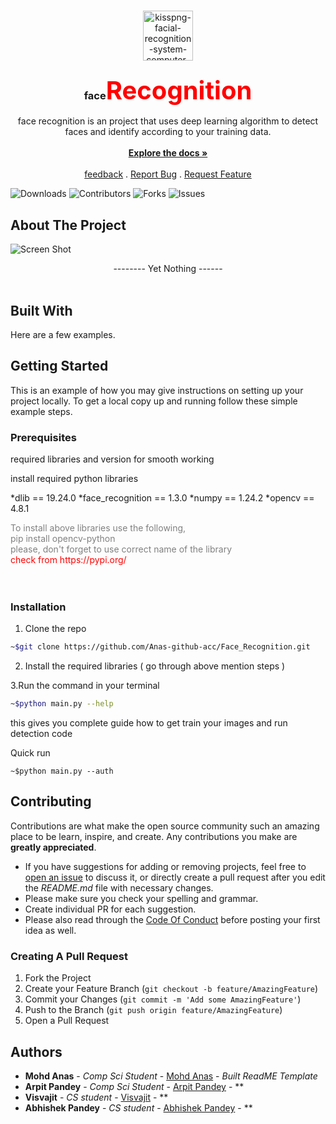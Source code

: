 <br/>
<p align="center">
  <a href="https://github.com/ShaanCoding/ReadME-Generator">
    <img src="https://i.ibb.co/85JLTFL/kisspng-facial-recognition-system-computer-icons-biometric-5b3c7edc93a841-7092238415306912926048.png" alt="kisspng-facial-recognition-system-computer-icons-biometric-5b3c7edc93a841-7092238415306912926048" alt="Logo" width="80" height="80">
  </a>

  <h3 align="center">face<span style="color:red;font-size:40px;font-weight:bold;">Recognition</h3>

  <p align="center">
    face recognition is an project that uses deep learning algorithm to detect faces and identify according to your training data.
    <br/>
    <br/>
    <a href="https://github.com/ShaanCoding/ReadME-Generator"><strong>Explore the docs »</strong></a>
    <br/>
    <br/>
    <a href="https://docs.google.com/forms/d/e/1FAIpQLSeRpj4z2rHdSRlLQmDIVLZvKyqSPOgIuv64bgRR9zcKKVP5Cg/viewform?usp=pp_url">feedback</a>
    .
    <a href="https://github.com/ShaanCoding/ReadME-Generator/issues">Report Bug</a>
    .
    <a href="https://github.com/ShaanCoding/ReadME-Generator/issues">Request Feature</a>
  </p>
</p>

![Downloads](https://img.shields.io/github/downloads/ShaanCoding/ReadME-Generator/total) ![Contributors](https://img.shields.io/github/contributors/ShaanCoding/ReadME-Generator?color=dark-green) ![Forks](https://img.shields.io/github/forks/ShaanCoding/ReadME-Generator?style=social) ![Issues](https://img.shields.io/github/issues/ShaanCoding/ReadME-Generator) 

## About The Project

![Screen Shot](images/screenshot.png)

<center>-------- Yet Nothing  ------</center><br>

## Built With

Here are a few examples.

## Getting Started

This is an example of how you may give instructions on setting up your project locally.
To get a local copy up and running follow these simple example steps.

### Prerequisites

required libraries and version for smooth working

install required python libraries

*dlib == 19.24.0
*face_recognition == 1.3.0
*numpy == 1.24.2
*opencv == 4.8.1

<div style="color:grey;">To install above libraries use the following,<br>pip install opencv-python</div>
<div style="color:grey;font-size:14px">please, don't forget to use correct name of the library
<div style="color:red;">check from https://pypi.org/</div></div>
<br><br>

### Installation

1. Clone the repo

```sh
~$git clone https://github.com/Anas-github-acc/Face_Recognition.git
```

2. Install the required libraries ( go through above mention steps )

3.Run the command in your terminal 
```sh
~$python main.py --help
```
this gives you complete guide how to get train your images and run detection code

Quick run
```JS
~$python main.py --auth
```

## Contributing

Contributions are what make the open source community such an amazing place to be learn, inspire, and create. Any contributions you make are **greatly appreciated**.
* If you have suggestions for adding or removing projects, feel free to [open an issue](https://github.com/ShaanCoding/ReadME-Generator/issues/new) to discuss it, or directly create a pull request after you edit the *README.md* file with necessary changes.
* Please make sure you check your spelling and grammar.
* Create individual PR for each suggestion.
* Please also read through the [Code Of Conduct](https://github.com/ShaanCoding/ReadME-Generator/blob/main/CODE_OF_CONDUCT.md) before posting your first idea as well.

### Creating A Pull Request

1. Fork the Project
2. Create your Feature Branch (`git checkout -b feature/AmazingFeature`)
3. Commit your Changes (`git commit -m 'Add some AmazingFeature'`)
4. Push to the Branch (`git push origin feature/AmazingFeature`)
5. Open a Pull Request

## Authors

* **Mohd Anas** - *Comp Sci Student* - [Mohd Anas](https://github.com/Anas-github-acc) - *Built ReadME Template*
* **Arpit Pandey** - *Comp Sci Student* - [Arpit Pandey]() - **
* **Visvajit** - *CS student* - [Visvajit]() - **
* **Abhishek Pandey** - *CS student* - [Abhishek Pandey]() - **
